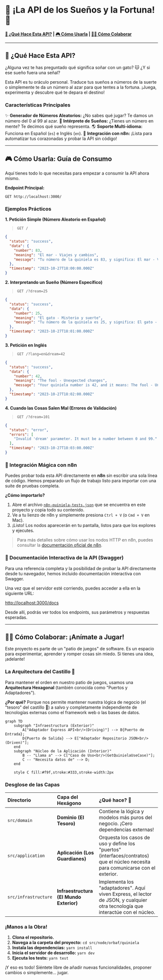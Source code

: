 # 🔮 ¡La API de los Sueños y la Fortuna! 🔮

**[🚀 ¿Qué Hace Esta API?](#-qué-hace-esta-api) | [🎮 Cómo Usarla](#-cómo-usarla) | [🧑‍💻 Cómo Colaborar](#-cómo-colaborar)**

---

## 🚀 ¿Qué Hace Esta API?

¿Alguna vez te has preguntado qué significa soñar con un gato? 🐱 ¿Y si ese sueño fuera una señal?

Esta API es tu oráculo personal. Traduce tus sueños a números de la suerte o simplemente te da un número al azar para que tentes a la fortuna. ¡Juega, experimenta y descubre qué te depara el destino!

### Características Principales

✨ **Generador de Números Aleatorios:** ¿No sabes qué jugar? Te damos un número del 0 al 99 al azar.
🧠 **Intérprete de Sueños:** ¿Tienes un número en mente? Te decimos qué sueño representa.
🌎 **Soporte Multi-idioma:** Funciona en Español (`es`) e Inglés (`en`).
🤖 **Integración con n8n:** ¡Lista para automatizar tus corazonadas y probar la API sin código!

---

## 🎮 Cómo Usarla: Guía de Consumo

Aquí tienes todo lo que necesitas para empezar a consumir la API ahora mismo.

**Endpoint Principal:**

```
GET http://localhost:3000/
```

### Ejemplos Prácticos

**1. Petición Simple (Número Aleatorio en Español)**

> `GET /`

```json
{
  "status": "success",
  "data": {
    "number": 83,
    "meaning": "El mar - Viajes y cambios",
    "message": "Tu número de la quiniela es 83, y significa: El mar - Viajes y cambios."
  },
  "timestamp": "2023-10-27T18:00:00.000Z"
}
```

**2. Interpretando un Sueño (Número Específico)**

> `GET /?dream=25`

```json
{
  "status": "success",
  "data": {
    "number": 25,
    "meaning": "El gato - Misterio y suerte",
    "message": "Tu número de la quiniela es 25, y significa: El gato - Misterio y suerte."
  },
  "timestamp": "2023-10-27T18:01:00.000Z"
}
```

**3. Petición en Inglés**

> `GET /?lang=en&dream=42`

```json
{
  "status": "success",
  "data": {
    "number": 42,
    "meaning": "The fool - Unexpected changes",
    "message": "Your quiniela number is 42, and it means: The fool - Unexpected changes."
  },
  "timestamp": "2023-10-27T18:02:00.000Z"
}
```

**4. Cuando las Cosas Salen Mal (Errores de Validación)**

> `GET /?dream=101`

```json
{
  "status": "error",
  "errors": [
    "Invalid 'dream' parameter. It must be a number between 0 and 99."
  ],
  "timestamp": "2023-10-27T18:03:00.000Z"
}
```

### 🤖 Integración Mágica con n8n

Puedes probar toda esta API directamente en **n8n** sin escribir una sola línea de código. Hemos preparado un flujo de trabajo listo para importar con una suite de pruebas completa.

**¿Cómo importarlo?**

1. Abre el archivo [`n8n-quiniela-tests.json`](./n8n-quiniela-tests.json) que se encuentra en este proyecto y copia todo su contenido.
2. Ve a tu lienzo de n8n y simplemente presiona `Ctrl + V` (o `Cmd + V` en Mac).
3. ¡Listo! Los nodos aparecerán en tu pantalla, listos para que los explores y ejecutes.

> Para más detalles sobre cómo usar los nodos HTTP en n8n, puedes consultar la [documentación oficial de n8n](https://docs.n8n.io/courses/level-one/chapter-6/).

### 📖 Documentación Interactiva de la API (Swagger)

Para una referencia completa y la posibilidad de probar la API directamente desde tu navegador, hemos incluido documentación interactiva con Swagger.

Una vez que el servidor esté corriendo, puedes acceder a ella en la siguiente URL:

[http://localhost:3000/docs](http://localhost:3000/docs)

Desde allí, podrás ver todos los endpoints, sus parámetros y respuestas esperadas.

---

## 🧑‍💻 Cómo Colaborar: ¡Anímate a Jugar!

Este proyecto es parte de un "patio de juegos" de software. Es un espacio para experimentar, aprender y romper cosas sin miedo. Si tienes una idea, ¡adelante!

### La Arquitectura del Castillo 🏰

Para mantener el orden en nuestro patio de juegos, usamos una **Arquitectura Hexagonal** (también conocida como "Puertos y Adaptadores").

**¿Por qué?** Porque nos permite mantener nuestra lógica de negocio (el "tesoro" del castillo 💎) a salvo y completamente independiente de tecnologías externas como el framework web o las bases de datos.

```mermaid
graph TD
    subgraph "Infraestructura (Exterior)"
        A["Adaptador Express API<br/>(Driving)"] --> B{Puerto de Entrada};
        D{Puerto de Salida} --> E["Adaptador Repositorio JSON<br/>(Driven)"];
    end
    subgraph "Núcleo de la Aplicación (Interior)"
        B -- "Llama a" --> C["Caso de Uso<br/>(GetQuinielaUseCase)"];
        C -- "Necesita datos de" --> D;
    end

    style C fill:#f9f,stroke:#333,stroke-width:2px
```

### Desglose de las Capas

| Directorio           | Capa del Hexágono                       | ¿Qué hace? 🤔                                                                                                                    |
| :------------------- | :-------------------------------------- | :------------------------------------------------------------------------------------------------------------------------------- |
| `src/domain`         | **Dominio (El Tesoro)**                 | Contiene la lógica y modelos más puros del negocio. ¡Cero dependencias externas!                                                 |
| `src/application`    | **Aplicación (Los Guardianes)**         | Orquesta los casos de uso y define los "puertos" (interfaces/contratos) que el núcleo necesita para comunicarse con el exterior. |
| `src/infrastructure` | **Infraestructura (El Mundo Exterior)** | Implementa los "adaptadores". Aquí viven Express, el lector de JSON, y cualquier otra tecnología que interactúe con el núcleo.   |

### ¡Manos a la Obra!

1. **Clona el repositorio.**
2. **Navega a la carpeta del proyecto:** `cd src/node/orbaf/quiniela`
3. **Instala las dependencias:** `yarn install`
4. **Inicia el servidor de desarrollo:** `yarn dev`
5. **Ejecuta los tests:** `yarn test`

¡Y eso es todo! Siéntete libre de añadir nuevas funcionalidades, proponer cambios o simplemente... jugar.
